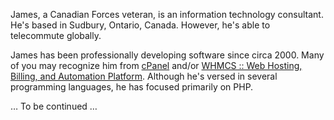 ---
---

James, a Canadian Forces veteran, is an information technology consultant. He's based in Sudbury, Ontario, Canada. However, he's able to telecommute globally.

James has been professionally developing software since circa 2000. Many of you may recognize him from <a href="https://cpanel.com" target="_blank" title="cPanel :: The Hosting Platform of Choice">cPanel</a> and/or <a href="https://www.whmcs.com" target="_blank" title="WHMCS">WHMCS :: Web Hosting, Billing, and Automation Platform</a>. Although he's versed in several programming languages, he has focused primarily on PHP.

&hellip; To be continued &hellip;
